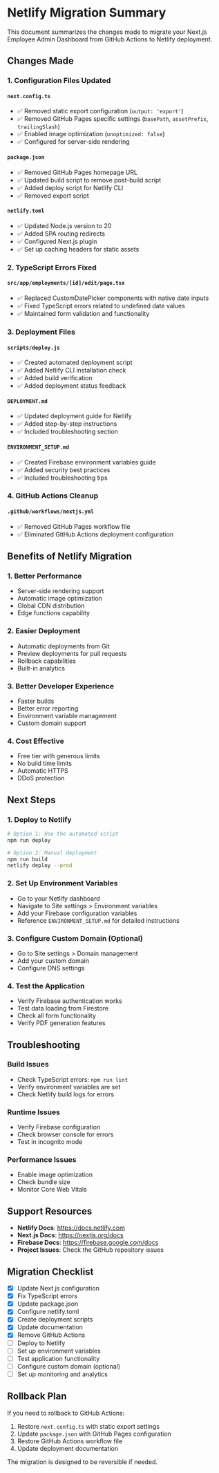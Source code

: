 # Netlify Migration Summary

This document summarizes the changes made to migrate your Next.js Employee Admin Dashboard from GitHub Actions to Netlify deployment.

## Changes Made

### 1. Configuration Files Updated

#### `next.config.ts`
- ✅ Removed static export configuration (`output: 'export'`)
- ✅ Removed GitHub Pages specific settings (`basePath`, `assetPrefix`, `trailingSlash`)
- ✅ Enabled image optimization (`unoptimized: false`)
- ✅ Configured for server-side rendering

#### `package.json`
- ✅ Removed GitHub Pages homepage URL
- ✅ Updated build script to remove post-build script
- ✅ Added deploy script for Netlify CLI
- ✅ Removed export script

#### `netlify.toml`
- ✅ Updated Node.js version to 20
- ✅ Added SPA routing redirects
- ✅ Configured Next.js plugin
- ✅ Set up caching headers for static assets

### 2. TypeScript Errors Fixed

#### `src/app/employments/[id]/edit/page.tsx`
- ✅ Replaced CustomDatePicker components with native date inputs
- ✅ Fixed TypeScript errors related to undefined date values
- ✅ Maintained form validation and functionality

### 3. Deployment Files

#### `scripts/deploy.js`
- ✅ Created automated deployment script
- ✅ Added Netlify CLI installation check
- ✅ Added build verification
- ✅ Added deployment status feedback

#### `DEPLOYMENT.md`
- ✅ Updated deployment guide for Netlify
- ✅ Added step-by-step instructions
- ✅ Included troubleshooting section

#### `ENVIRONMENT_SETUP.md`
- ✅ Created Firebase environment variables guide
- ✅ Added security best practices
- ✅ Included troubleshooting tips

### 4. GitHub Actions Cleanup

#### `.github/workflows/nextjs.yml`
- ✅ Removed GitHub Pages workflow file
- ✅ Eliminated GitHub Actions deployment configuration

## Benefits of Netlify Migration

### 1. **Better Performance**
- Server-side rendering support
- Automatic image optimization
- Global CDN distribution
- Edge functions capability

### 2. **Easier Deployment**
- Automatic deployments from Git
- Preview deployments for pull requests
- Rollback capabilities
- Built-in analytics

### 3. **Better Developer Experience**
- Faster builds
- Better error reporting
- Environment variable management
- Custom domain support

### 4. **Cost Effective**
- Free tier with generous limits
- No build time limits
- Automatic HTTPS
- DDoS protection

## Next Steps

### 1. **Deploy to Netlify**
```bash
# Option 1: Use the automated script
npm run deploy

# Option 2: Manual deployment
npm run build
netlify deploy --prod
```

### 2. **Set Up Environment Variables**
- Go to your Netlify dashboard
- Navigate to Site settings > Environment variables
- Add your Firebase configuration variables
- Reference `ENVIRONMENT_SETUP.md` for detailed instructions

### 3. **Configure Custom Domain (Optional)**
- Go to Site settings > Domain management
- Add your custom domain
- Configure DNS settings

### 4. **Test the Application**
- Verify Firebase authentication works
- Test data loading from Firestore
- Check all form functionality
- Verify PDF generation features

## Troubleshooting

### Build Issues
- Check TypeScript errors: `npm run lint`
- Verify environment variables are set
- Check Netlify build logs for errors

### Runtime Issues
- Verify Firebase configuration
- Check browser console for errors
- Test in incognito mode

### Performance Issues
- Enable image optimization
- Check bundle size
- Monitor Core Web Vitals

## Support Resources

- **Netlify Docs**: https://docs.netlify.com
- **Next.js Docs**: https://nextjs.org/docs
- **Firebase Docs**: https://firebase.google.com/docs
- **Project Issues**: Check the GitHub repository issues

## Migration Checklist

- [x] Update Next.js configuration
- [x] Fix TypeScript errors
- [x] Update package.json
- [x] Configure netlify.toml
- [x] Create deployment scripts
- [x] Update documentation
- [x] Remove GitHub Actions
- [ ] Deploy to Netlify
- [ ] Set up environment variables
- [ ] Test application functionality
- [ ] Configure custom domain (optional)
- [ ] Set up monitoring and analytics

## Rollback Plan

If you need to rollback to GitHub Actions:

1. Restore `next.config.ts` with static export settings
2. Update `package.json` with GitHub Pages configuration
3. Restore GitHub Actions workflow file
4. Update deployment documentation

The migration is designed to be reversible if needed. 